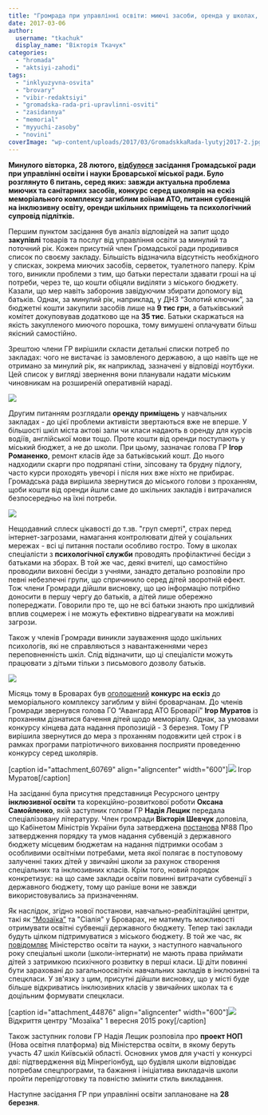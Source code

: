 ```yaml
---
title: "Громрада при управлінні освіти: миючі засоби, оренда у школах, інклюзія, психологічний супровід батьків та дітей"
date: 2017-03-06
author: 
  username: "tkachuk"
  display_name: "Вікторія Ткачук"
categories: 
  - "hromada"
  - "aktsiyi-zahodi"
tags: 
  - "inklyuzyvna-osvita"
  - "brovary"
  - "vibir-redaktsiyi"
  - "gromadska-rada-pri-upravlinni-osviti"
  - "zasidannya"
  - "memorial"
  - "myyuchi-zasoby"
  - "novini"
coverImage: "wp-content/uploads/2017/03/GromadskkaRada-lyutyj2017-2.jpg"
---
```


**Минулого вівторка, 28 лютого, [відбулося](https://mpz.brovary.org/anons-28-lyutogo-zasidatyme-gromadska-rada-pry-upravlinni-osvity/) засідання Громадської ради при управлінні освіти і науки Броварської міської ради. Було розглянуто 6 питань, серед яких: завжди актуальна проблема миючих та санітарних засобів, конкурс серед школярів на ескіз меморіального комплексу загиблим воїнам АТО, питання субвенцій на інклюзивну освіту, оренди шкільних приміщень та психологічний супровід підлітків.**

Першим пунктом засідання був аналіз відповідей на запит щодо **закупівлі** товарів та послуг від управління освіти за минулий та поточний рік. Кожен присутній член Громадської ради продивився список по своєму закладу. Більшість відзначила відсутність необхідного у списках, зокрема миючих засобів, серветок, туалетного паперу. Крім того, виникли проблеми з тим, що батьки перестали здавати гроші на ці потреби, через те, що кошти обіцяли виділяти з міського бюджету. Казали, що мер навіть заборонив завідуючим збирати допомогу від батьків. Однак, за минулий рік, наприклад, у ДНЗ “Золотий ключик”, за бюджетні кошти закупили засобів лише на **9 тис грн**, а батьківський комітет докуповував додатково ще на **35 тис**. Батьки скаржаться на якість закупленого миючого порошка, тому вимушені оплачувати більш якісний самостійно.

Зрештою члени ГР вирішили скласти детальні списки потреб по закладах: чого не вистачає із замовленого державою, а що навіть ще не отримано за минулий рік, як наприклад, зазначені у відповіді ноутбуки. Цей список у вигляді звернення вони планували надати міським чиновникам на розширеній оперативній нараді.

![](https://mpz.brovary.org/wp-content/uploads/2017/03/GromadskkaRada-lyutyj2017-1.jpg)

Другим питанням розглядали **оренду приміщень** у навчальних закладах - до цієї проблеми активісти звертаються вже не вперше. У більшості шкіл міста актові зали чи класи надають в оренду для курсів водіїв, англійської мови тощо. Проте кошти від оренди поступають у міський бюджет, а не до школи. При цьому, зазначає голова ГР **Ігор Романенко**, ремонт класів йде за батьківський кошт. До нього надходили скарги про подряпані стіни, зіпсовану та брудну підлогу, часто курси проходять увечорі і після них вже ніхто не прибирає. Громадська рада вирішила звернутися до міського голови з проханням, щоби кошти від оренди йшли саме до шкільних закладів і витрачалися безпосередньо на їхні потреби.

![](https://mpz.brovary.org/wp-content/uploads/2017/03/GromadskkaRada-lyutyj2017-4.jpg)

Нещодавний сплеск цікавості до т.зв. "груп смерті", страх перед інтернет-загрозами, намагання контролювати дітей у соціальних мережах - всі ці питання постали особливо гостро. Тому в школах спеціалісти з **психологічної служби** проводять профілактичні бесіди з батьками на зборах. В той же час, деякі вчителі, що самостійно проводили виховні бесіди з учнями, занадто детально розповіли про певні небезпечні групи, що спричинило серед дітей зворотній ефект. Тож члени Громради дійшли висновку, що цю інформацію потрібно доносити в першу чергу до батьків, а дітей лише обережно попереджати. Говорили про те, що не всі батьки знають про шкідливий вплив соцмереж і не можуть ефективно відреагувати на можливі загрози.

Також у членів Громради виникли зауваження щодо шкільних психологів, які не справляються з навантаженнями через переповненність шкіл. Слід відзначити, що ці спеціалісти можуть працювати з дітьми тільки з письмового дозволу батьків.

![](https://mpz.brovary.org/wp-content/uploads/2017/03/GromadskkaRada-lyutyj2017-2.jpg)

Місяць тому в Броварах був [оголошений](https://mpz.brovary.org/ogolosheno-konkurs-na-stvorennya-eskizu-memorialnogo-kompleksa-brovary-u-vijni/) **конкурс на ескіз** до меморіального комплексу загиблим у війні броварчанам. До членів Громради звернувся голова ГО “Авангард АТО Броварії” **Ігор Муратов** із проханням дізнатися бачення дітей щодо меморіалу. Однак, за умовами конкурсу кінцева дата надання пропозицій - 3 березня. Тому ГР вирішила звернутися до мера з проханням подовжити цей строк і в рамках програми патріотичного виховання посприяти проведенню конкурсу серед школярів.

\[caption id="attachment\_60769" align="aligncenter" width="600"\][![](https://mpz.brovary.org/wp-content/uploads/2016/09/IMG_6631.jpg)](https://mpz.brovary.org/wp-content/uploads/2016/09/IMG_6631.jpg) Ігор Муратов\[/caption\]

На засіданні була присутня представниця Ресурсного центру **інклюзивної освіти** та корекційно-розвиткової роботи **Оксана Самойленко**, якій заступник голови ГР **Надія Лещик** передала спеціалізовану літературу. Член громради **Вікторія Шевчук** доповіла, що Кабінетом Міністрів України була затверджена [постанова](https://zakon3.rada.gov.ua/laws/show/88-2017-%D0%BF) №88 Про затвердження порядку та умов надання субвенцій з державного бюджету місцевим бюджетам на надання підтримки особам з особливими освітніми потребами, мета якої полягає в поступовому залученні таких дітей у звичайні школи за рахунок створення спеціальних та інклюзивних класів. Крім того, новий порядок конкретизує: на що саме заклади освіти повинні витрачати субвенції з державного бюджету, тому що раніше вони не завжди використовувались за призначенням.

Як наслідок, згідно нової постанови, навчально-реабілітаційні центри, такі як [“Мозаїка”](https://mpz.brovary.org/diagnoz-ne-zavada-povnotsinnomu-zhyttyu-u-brovarah-dlya-osoblyvyh-ditej-vidkryly-osoblyvu-shkolu-mozayika/) та "Сіалія" у Броварах, не матимуть можливості отримувати освітні субвенції державного бюджету. Тепер такі заклади будуть цілком підтримуватися з міського бюджету. В той же час, як [повідомляє](http://mon.gov.ua/usi-novivni/novini/2016/10/26/do-2020-roku-uchniv-iz-speczialnix-shkil/) Міністерство освіти та науки, з наступного навчального року спеціальні школи (школи-інтернати) не мають права приймати дітей з затримкою психічного розвитку в перші класи. Ці діти повинні бути зараховані до загальноосвітніх навчальних закладів в інклюзивні та спецкласи. У зв'язку з цим, присутні дійшли висновку, що у місті буде більше відкриватись інклюзивних класів у звичайних школах та є доцільним формувати спецкласи.

\[caption id="attachment\_44876" align="aligncenter" width="600"\][![](https://mpz.brovary.org/wp-content/uploads/2015/09/6.jpg)](https://mpz.brovary.org/wp-content/uploads/2015/09/6.jpg) Відкриття центру "Мозаїка" 1 вересня 2015 року\[/caption\]

Також заступник голови ГР Надія Лещик розповіла про **проект НОП** (Нова освітня платформа) від Міністерства освіти, в якому беруть участь 47 шкіл Київській області. Основних умов для участі у конкурсі дві: підтвердження від Мінрегіонбуд, що будівля школи відповідає потребам спецпрограми, та бажання і ініціатива викладачів школи пройти перепідготовку та повністю змінити стиль викладання. 

Наступне засідання ГР при управлінні освіти заплановане на **28 березня**.
